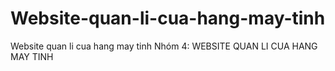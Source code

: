 # Website-quan-li-cua-hang-may-tinh
Website quan li cua hang may tinh
Nhóm 4: WEBSITE QUAN LI CUA HANG MAY TINH

